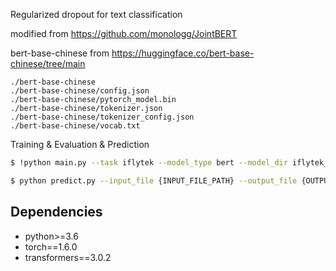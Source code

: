 Regularized dropout for text classification

modified from https://github.com/monologg/JointBERT


bert-base-chinese from https://huggingface.co/bert-base-chinese/tree/main
```
./bert-base-chinese
./bert-base-chinese/config.json
./bert-base-chinese/pytorch_model.bin
./bert-base-chinese/tokenizer.json
./bert-base-chinese/tokenizer_config.json
./bert-base-chinese/vocab.txt
```

Training & Evaluation & Prediction

```bash
$ !python main.py --task iflytek --model_type bert --model_dir iflytek_model --do_train --do_eval --do_rdrop

$ python predict.py --input_file {INPUT_FILE_PATH} --output_file {OUTPUT_FILE_PATH} --model_dir iflytek_model
```


## Dependencies

- python>=3.6
- torch==1.6.0
- transformers==3.0.2
